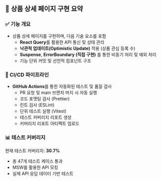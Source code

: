 ## 📄 상품 상세 페이지 구현 요약

### ✅ 기능 개요

- 상품 상세 페이지를 구현하며, 다음 기술 요소를 포함
  - **React Query**를 활용한 API 통신 및 상태 관리
  - **낙관적 업데이트(Optimistic Update)** 적용 (상품 관심 등록 수)
  - **Suspense**, **ErrorBoundary (직접 구현)** 를 통한 비동기 처리 및 예외 처리
  - 기능 단위 커밋 및 선언적 컴포넌트 구조

### 🚀 CI/CD 파이프라인

- **GitHub Actions**를 통한 자동화된 테스트 및 품질 검사
  - PR 요청 및 main 브랜치 머지 시 자동 실행
  - 코드 포맷팅 검사 (Prettier)
  - 린트 검사 (ESLint)
  - 단위 테스트 실행 (Vitest)
  - 테스트 커버리지 리포트 생성
  - 커버리지 리포트 아티팩트 업로드

### 📊 테스트 커버리지

현재 테스트 커버리지: **30.7%**

- 총 47개 테스트 케이스 통과
- MSW를 활용한 API 모킹
- 실제 API 응답 데이터 기반 테스트

